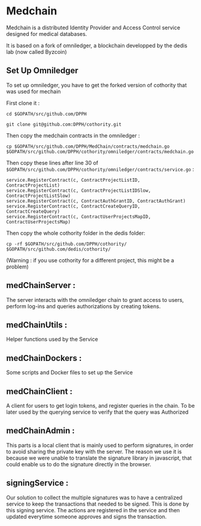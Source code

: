 # Medchain

Medchain is a distributed Identity Provider and Access Control service designed for medical databases.

It is based on a fork of omniledger, a blockchain developped by the dedis lab (now called Byzcoin)

## Set Up Omniledger

To set up omniledger, you have to get the forked version of cothority that was used for mechain

First clone it :

`cd $GOPATH/src/github.com/DPPH`

`git clone git@github.com:DPPH/cothority.git`  

Then copy the medchain contracts in the omniledger :

`cp $GOPATH/src/github.com/DPPH/MedChain/contracts/medchain.go $GOPATH/src/github.com/DPPH/cothority/omniledger/contracts/medchain.go`

Then copy these lines after line 30 of `$GOPATH/src/github.com/DPPH/cothority/omniledger/contracts/service.go` :

```
service.RegisterContract(c, ContractProjectListID, ContractProjectList)
service.RegisterContract(c, ContractProjectListIDSlow, ContractProjectListSlow)
service.RegisterContract(c, ContractAuthGrantID, ContractAuthGrant)
service.RegisterContract(c, ContractCreateQueryID, ContractCreateQuery)
service.RegisterContract(c, ContractUserProjectsMapID, ContractUserProjectsMap)
```

Then copy the whole cothority folder in the dedis folder:

`cp -rf $GOPATH/src/github.com/DPPH/cothority/ $GOPATH/src/github.com/dedis/cothority/`


(Warning : if you use cothority for a different project, this might be a problem)

## medChainServer :

The server interacts with the omniledger chain to grant access to users, perform log-ins and queries authorizations by creating tokens.

## medChainUtils :

Helper functions used by the Service

## medChainDockers :

Some scripts and Docker files to set up the Service

## medChainClient :

A client for users to get login tokens, and register queries in the chain. To be later used by the querying service to verify that the query was Authorized

## medChainAdmin :

This parts is a local client that is mainly used to perform signatures, in order to avoid sharing the private key with the server. The reason we use it is because we were unable to translate the signature library in javascript, that could enable us to do the signature directly in the browser.

## signingService :

Our solution to collect the multiple signatures was to have a centralized service to keep the transactions that needed to be signed. This is done by this signing service. The actions are registered in the service and then updated everytime someone approves and signs the transaction.
